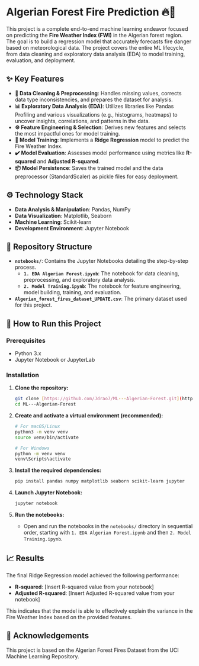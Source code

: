 # Algerian Forest Fire Prediction 🔥🌲

This project is a complete end-to-end machine learning endeavor focused on predicting the **Fire Weather Index (FWI)** in the Algerian forest region. The goal is to build a regression model that accurately forecasts fire danger based on meteorological data. The project covers the entire ML lifecycle, from data cleaning and exploratory data analysis (EDA) to model training, evaluation, and deployment.

## ✨ Key Features

-   **🧹 Data Cleaning & Preprocessing**: Handles missing values, corrects data type inconsistencies, and prepares the dataset for analysis.
-   **📊 Exploratory Data Analysis (EDA)**: Utilizes libraries like Pandas Profiling and various visualizations (e.g., histograms, heatmaps) to uncover insights, correlations, and patterns in the data.
-   **⚙️ Feature Engineering & Selection**: Derives new features and selects the most impactful ones for model training.
-   **🧠 Model Training**: Implements a **Ridge Regression** model to predict the Fire Weather Index.
-   **✔️ Model Evaluation**: Assesses model performance using metrics like **R-squared** and **Adjusted R-squared**.
-   **📦 Model Persistence**: Saves the trained model and the data preprocessor (StandardScaler) as pickle files for easy deployment.

## ⚙️ Technology Stack

-   **Data Analysis & Manipulation**: Pandas, NumPy
-   **Data Visualization**: Matplotlib, Seaborn
-   **Machine Learning**: Scikit-learn
-   **Development Environment**: Jupyter Notebook

## 📂 Repository Structure

-   **`notebooks/`**: Contains the Jupyter Notebooks detailing the step-by-step process.
    -   **`1. EDA Algerian Forest.ipynb`**: The notebook for data cleaning, preprocessing, and exploratory data analysis.
    -   **`2. Model Training.ipynb`**: The notebook for feature engineering, model building, training, and evaluation.
-   **`Algerian_forest_fires_dataset_UPDATE.csv`**: The primary dataset used for this project.

## 🚀 How to Run this Project

### Prerequisites

-   Python 3.x
-   Jupyter Notebook or JupyterLab

### Installation

1.  **Clone the repository:**
    ```sh
    git clone [https://github.com/Jdrao7/ML---Algerian-Forest.git](https://github.com/Jdrao7/ML---Algerian-Forest.git)
    cd ML---Algerian-Forest
    ```

2.  **Create and activate a virtual environment (recommended):**
    ```sh
    # For macOS/Linux
    python3 -m venv venv
    source venv/bin/activate

    # For Windows
    python -m venv venv
    venv\Scripts\activate
    ```

3.  **Install the required dependencies:**
    ```sh
    pip install pandas numpy matplotlib seaborn scikit-learn jupyter
    ```

4.  **Launch Jupyter Notebook:**
    ```sh
    jupyter notebook
    ```

5.  **Run the notebooks:**
    -   Open and run the notebooks in the `notebooks/` directory in sequential order, starting with `1. EDA Algerian Forest.ipynb` and then `2. Model Training.ipynb`.

## 📈 Results

The final Ridge Regression model achieved the following performance:
-   **R-squared**: [Insert R-squared value from your notebook]
-   **Adjusted R-squared**: [Insert Adjusted R-squared value from your notebook]

This indicates that the model is able to effectively explain the variance in the Fire Weather Index based on the provided features.

## 🙏 Acknowledgements

This project is based on the Algerian Forest Fires Dataset from the UCI Machine Learning Repository.
